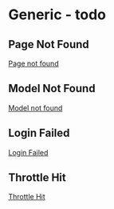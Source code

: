 # Generic - todo

## Page Not Found
[Page not found](./generic/page_not_found.md)

## Model Not Found
[Model not found](./generic/model_not_found.md)

## Login Failed
[Login Failed](./generic/login_failed.md)

## Throttle Hit
[Throttle Hit](./generic/throttle_hit.md)
